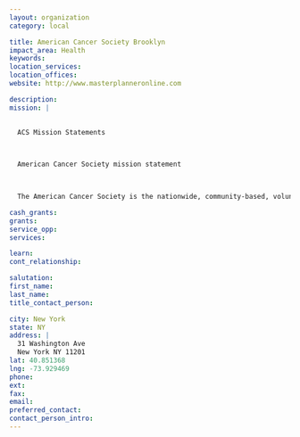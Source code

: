 ```yaml
---
layout: organization
category: local

title: American Cancer Society Brooklyn
impact_area: Health
keywords: 
location_services: 
location_offices: 
website: http://www.masterplanneronline.com

description: 
mission: |
  

  ACS Mission Statements

  

  American Cancer Society mission statement

  

  The American Cancer Society is the nationwide, community-based, voluntary health organization dedicated to eliminating cancer as a major health problem by preventing cancer, saving lives, and diminishing suffering from cancer, through research, education, advocacy, and service.

cash_grants: 
grants: 
service_opp: 
services: 

learn: 
cont_relationship: 

salutation: 
first_name: 
last_name: 
title_contact_person: 

city: New York
state: NY
address: |
  31 Washington Ave  
  New York NY 11201
lat: 40.851368
lng: -73.929469
phone: 
ext: 
fax: 
email: 
preferred_contact: 
contact_person_intro: 
---
```

